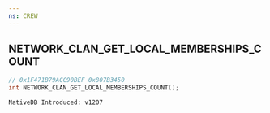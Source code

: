 ```yaml
---
ns: CREW
---
```

## NETWORK_CLAN_GET_LOCAL_MEMBERSHIPS_COUNT

```c
// 0x1F471B79ACC90BEF 0x807B3450
int NETWORK_CLAN_GET_LOCAL_MEMBERSHIPS_COUNT();
```

```
NativeDB Introduced: v1207
```

